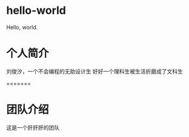# hello-world

Hello, world.
# 个人简介

刘俊汐，一个不会编程的无助设计生
好好一个理科生被生活折磨成了文科生

=======

# 团队介绍

这是一个肝肝肝的团队
